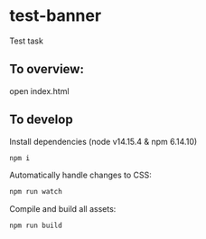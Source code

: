# test-banner
Test task

## To overview:
open index.html

## To develop
Install dependencies (node v14.15.4 & npm 6.14.10)
```bash
npm i
```
Automatically handle changes to CSS:
```bash
npm run watch
```
Compile and build all assets:
```bash
npm run build
```